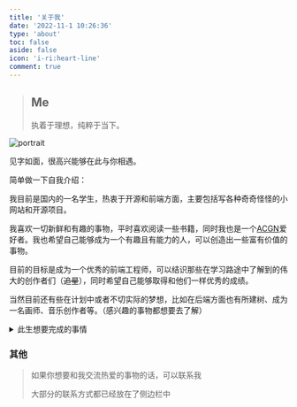 ```yaml
---
title: '关于我'
date: '2022-11-1 10:26:36'
type: 'about'
toc: false
aside: false
icon: 'i-ri:heart-line'
comment: true
---
```


> ## Me
>
> 执着于理想，纯粹于当下。

<div class="text-center">
  <div class="site-author-avatar">
    <img src="https://image.hananoryu.cn/images/hananoryu.png" alt="portrait" title="ID : HanaNoryu">
  </div>
</div>

见字如面，很高兴能够在此与你相遇。

简单做一下自我介绍：

我目前是国内的一名学生，热衷于开源和前端方面，主要包括写各种奇奇怪怪的小网站和开源项目。

我喜欢一切新鲜和有趣的事物，平时喜欢阅读一些书籍，同时我也是一个[ACGN](https://baike.baidu.com/item/ACGN)爱好者。我也希望自己能够成为一个有趣且有能力的人，可以创造出一些富有价值的事物。

目前的目标是成为一个优秀的前端工程师，可以结识那些在学习路途中了解到的伟大的创作者们（~~追星~~），同时希望自己能够取得和他们一样优秀的成绩。

当然目前还有些在计划中或者不切实际的梦想，比如在后端方面也有所建树、成为一名画师、音乐创作者等。（感兴趣的事物都想要去了解）

<details>
<summary>此生想要完成的事情</summary>

> 做梦的时候写的，快跳过吧

- [ ] 维护一个超过 1k Star 的项目
- [ ] 成为一个中大型开源项目的项目组成员之一
- [ ] 写一本值得出版的书
- [ ] 做一款值得发售的游戏
- [x] 成为一个自己不讨厌的、有趣的人

</details>

### 其他

> 如果你想要和我交流热爱的事物的话，可以联系我
>
> 大部分的联系方式都已经放在了侧边栏中
